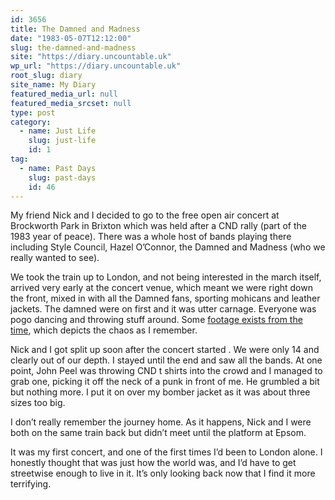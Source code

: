 ```yaml
---
id: 3656
title: The Damned and Madness
date: "1983-05-07T12:12:00"
slug: the-damned-and-madness
site: "https://diary.uncountable.uk"
wp_url: "https://diary.uncountable.uk"
root_slug: diary
site_name: My Diary
featured_media_url: null
featured_media_srcset: null
type: post
category:
  - name: Just Life
    slug: just-life
    id: 1
tag:
  - name: Past Days
    slug: past-days
    id: 46
---
```



<p>My friend Nick and I decided to go to the free open air concert at Brockworth Park in Brixton which was held after a CND rally (part of the 1983 year of peace).  There was a whole host of bands playing there including Style Council, Hazel O&#8217;Connor, the Damned and Madness (who we really wanted to see).</p>



<p>We took the train up to London, and not being interested in the march itself, arrived very early at the concert venue, which meant we were right down the front, mixed in with all the Damned fans, sporting mohicans and leather jackets. The damned were on first and it was utter carnage. Everyone was pogo dancing and throwing stuff around. Some <a href="https://www.youtube.com/watch?v=DUQeWzFThoo">footage exists from the time</a>, which depicts the chaos as I remember.</p>



<p>Nick and I got split up soon after the concert started .  We were only 14 and clearly out of our depth.  I stayed until the end and saw all the bands.  At one point, John Peel was throwing CND t shirts into the crowd and I managed to grab one, picking it off the neck of a punk in front of me.  He grumbled a bit  but nothing more.  I put it on over my bomber jacket as it was about three sizes too big.</p>



<p>I don&#8217;t really remember the journey home.  As it happens, Nick and I were both on the same train back but didn&#8217;t meet until the platform at Epsom.  </p>



<p>It was my first concert, and one of the first times I&#8217;d been to London alone.   I honestly thought that was just how the world was, and I&#8217;d have to get streetwise enough to live in it.  It&#8217;s only looking back now that I find it more terrifying.</p>
